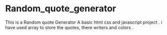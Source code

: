 # Random_quote_generator

This is a Random quote Generator A basic html css and javascript project .
i have used array to store the quotes, there writers and colors .
